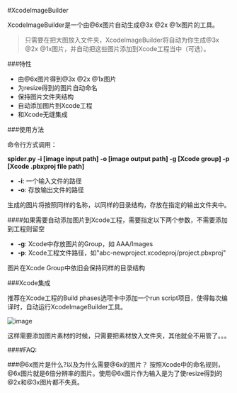#XcodeImageBuilder

XcodeImageBuilder是一个由@6x图片自动生成@3x @2x @1x图片的工具。

>只需要在把大图放入文件夹，XcodeImageBuilder将自动为你生成@3x @2x @1x图片，并自动把这些图片添加到Xcode工程当中（可选）。

###特性
* 由@6x图片得到@3x @2x @1x图片
* 为resize得到的图片自动命名
* 保持图片文件夹结构
* 自动添加图片到Xcode工程
* 和Xcode无缝集成

###使用方法

命令行方式调用：

**spider.py -i [image input path] -o [image output path] -g [Xcode group] -p [Xcode .pbxproj file path]**

* **-i**: 一个输入文件的路径
* **-o**: 存放输出文件的路径

生成的图片将按照同样的名称，以同样的目录结构，存放在指定的输出文件夹中。  


####如果需要自动添加图片到Xcode工程，需要指定以下两个参数，不需要添加到工程则留空

* **-g**: Xcode中存放图片的Group，如 AAA/Images
* **-p**: Xcode工程文件路径，如"abc-newproject.xcodeproj/project.pbxproj"

图片在Xcode Group中依旧会保持同样的目录结构

###Xcode集成

推荐在Xcode工程的Build phases选项卡中添加一个run script项目，使得每次编译时，自动运行XcodeImageBuilder工具。

![image](http://7oxic4.com1.z0.glb.clouddn.com/XcodeImageBuilderWithXcode.png) 

这样需要添加图片素材的时候，只需要把素材放入文件夹，其他就全不用管了。。。

####FAQ:

###@6x图片是什么?以及为什么需要@6x的图片？
按照Xcode中的命名规则，@6x图片就是6倍分辨率的图片。使用@6x图片作为输入是为了使resize得到的@2x和@3x图片都不失真。